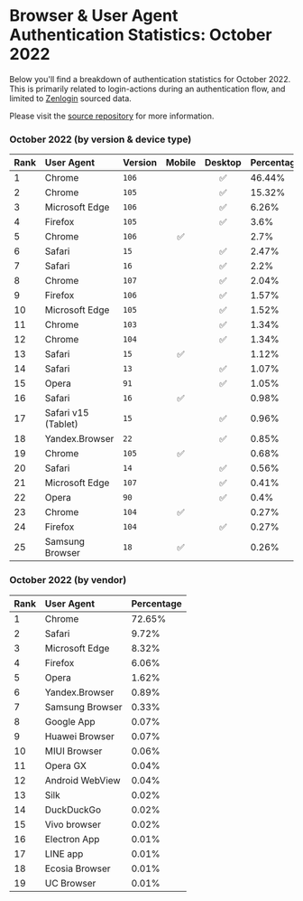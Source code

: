 # Browser & User Agent Authentication Statistics: October 2022

Below you'll find a breakdown of authentication statistics for
October 2022. This is primarily related to login-actions during an
authentication flow, and limited to <a href="https://zenlogin.co"/>Zenlogin</a>
sourced data.

Please visit the
<a href="https://github.com/zenlogin/browser-user-agent-authentication-statistics">source repository</a>
for more information.

### October 2022 (by version & device type)
| Rank | User Agent | Version | Mobile | Desktop | Percentage |
| :--- | :--- | :--- | :---: | :---: | :--- |
| 1 | Chrome | `106` | | ✅ | 46.44% |
| 2 | Chrome | `105` | | ✅ | 15.32% |
| 3 | Microsoft Edge | `106` | | ✅ | 6.26% |
| 4 | Firefox | `105` | | ✅ | 3.6% |
| 5 | Chrome | `106` | ✅ | | 2.7% |
| 6 | Safari | `15` | | ✅ | 2.47% |
| 7 | Safari | `16` | | ✅ | 2.2% |
| 8 | Chrome | `107` | | ✅ | 2.04% |
| 9 | Firefox | `106` | | ✅ | 1.57% |
| 10 | Microsoft Edge | `105` | | ✅ | 1.52% |
| 11 | Chrome | `103` | | ✅ | 1.34% |
| 12 | Chrome | `104` | | ✅ | 1.34% |
| 13 | Safari | `15` | ✅ | | 1.12% |
| 14 | Safari | `13` | | ✅ | 1.07% |
| 15 | Opera | `91` | | ✅ | 1.05% |
| 16 | Safari | `16` | ✅ | | 0.98% |
| 17 | Safari v15 (Tablet) | `15` | | ✅ | 0.96% |
| 18 | Yandex.Browser | `22` | | ✅ | 0.85% |
| 19 | Chrome | `105` | ✅ | | 0.68% |
| 20 | Safari | `14` | | ✅ | 0.56% |
| 21 | Microsoft Edge | `107` | | ✅ | 0.41% |
| 22 | Opera | `90` | | ✅ | 0.4% |
| 23 | Chrome | `104` | ✅ | | 0.27% |
| 24 | Firefox | `104` | | ✅ | 0.27% |
| 25 | Samsung Browser | `18` | ✅ | | 0.26% |

### October 2022 (by vendor)
| Rank | User Agent | Percentage |
| :--- | :--- | :--- |
| 1 | Chrome | 72.65% |
| 2 | Safari | 9.72% |
| 3 | Microsoft Edge | 8.32% |
| 4 | Firefox | 6.06% |
| 5 | Opera | 1.62% |
| 6 | Yandex.Browser | 0.89% |
| 7 | Samsung Browser | 0.33% |
| 8 | Google App | 0.07% |
| 9 | Huawei Browser | 0.07% |
| 10 | MIUI Browser | 0.06% |
| 11 | Opera GX | 0.04% |
| 12 | Android WebView | 0.04% |
| 13 | Silk | 0.02% |
| 14 | DuckDuckGo | 0.02% |
| 15 | Vivo browser | 0.02% |
| 16 | Electron App | 0.01% |
| 17 | LINE app | 0.01% |
| 18 | Ecosia Browser | 0.01% |
| 19 | UC Browser | 0.01% |
